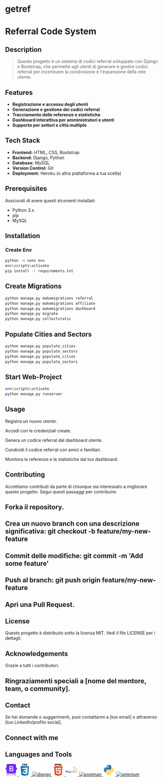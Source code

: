 # getref
 # Referral Code System

## Description
> Questo progetto è un sistema di codici referral sviluppato con Django e Bootstrap, che permette agli utenti di generare e gestire codici referral per incentivare la condivisione e l'espansione della rete utente.

## Features
- **Registrazione e accesso degli utenti**
- **Generazione e gestione dei codici referral**
- **Tracciamento delle referenze e statistiche**
- **Dashboard interattiva per amministratori e utenti**
- **Supporto per settori e città multiple**

## Tech Stack
- **Frontend:** HTML, CSS, Bootstrap
- **Backend:** Django, Python
- **Database:** MySQL
- **Version Control:** Git
- **Deployment:** Heroku (o altra piattaforma a tua scelta)

## Prerequisites
Assicurati di avere questi strumenti installati:
- Python 3.x
- pip
- MySQL

## Installation
### Create Env
```bash
python -m venv env
env\scripts\activate
pip install -r requirements.txt
```
## Create Migrations
```bash
python manage.py makemigrations referral
python manage.py makemigrations affiliate
python manage.py makemigrations dashboard
python manage.py migrate
python manage.py collectstatic
```
## Populate Cities and Sectors
```bash
python manage.py populate_cities
python manage.py populate_sectors
python manage.py populate_cities
python manage.py populate_sectors
```
## Start Web-Project
```bash
env\scripts\activate
python manage.py runserver
```
## Usage
Registra un nuovo utente.

Accedi con le credenziali create.

Genera un codice referral dal dashboard utente.

Condividi il codice referral con amici e familiari.

Monitora le referenze e le statistiche dal tuo dashboard.

## Contributing
Accettiamo contributi da parte di chiunque sia interessato a migliorare questo progetto. Segui questi passaggi per contribuire:

## Forka il repository.

## Crea un nuovo branch con una descrizione significativa: git checkout -b feature/my-new-feature

## Commit delle modifiche: git commit -m 'Add some feature'

## Push al branch: git push origin feature/my-new-feature

## Apri una Pull Request.

## License
Questo progetto è distribuito sotto la licenza MIT. Vedi il file LICENSE per i dettagli.

## Acknowledgements
Grazie a tutti i contributori.

## Ringraziamenti speciali a [nome del mentore, team, o community].

## Contact
Se hai domande o suggerimenti, puoi contattarmi a [tuo email] o attraverso [tuo LinkedIn/profilo social].

## Connect with me
<p align="left"> </p>

## Languages and Tools
<p align="left"> <a href="https://getbootstrap.com" target="_blank" rel="noreferrer"> <img src="https://raw.githubusercontent.com/devicons/devicon/master/icons/bootstrap/bootstrap-plain-wordmark.svg" alt="bootstrap" width="40" height="40"/> </a> <a href="https://www.w3schools.com/css/" target="_blank" rel="noreferrer"> <img src="https://raw.githubusercontent.com/devicons/devicon/master/icons/css3/css3-original-wordmark.svg" alt="css3" width="40" height="40"/> </a> <a href="https://www.djangoproject.com/" target="_blank" rel="noreferrer"> <img src="https://cdn.worldvectorlogo.com/logos/django.svg" alt="django" width="40" height="40"/> </a> <a href="https://www.w3.org/html/" target="_blank" rel="noreferrer"> <img src="https://raw.githubusercontent.com/devicons/devicon/master/icons/html5/html5-original-wordmark.svg" alt="html5" width="40" height="40"/> </a> <a href="https://www.mysql.com/" target="_blank" rel="noreferrer"> <img src="https://raw.githubusercontent.com/devicons/devicon/master/icons/mysql/mysql-original-wordmark.svg" alt="mysql" width="40" height="40"/> </a> <a href="https://postman.com" target="_blank" rel="noreferrer"> <img src="https://www.vectorlogo.zone/logos/getpostman/getpostman-icon.svg" alt="postman" width="40" height="40"/> </a> <a href="https://www.python.org" target="_blank" rel="noreferrer"> <img src="https://raw.githubusercontent.com/devicons/devicon/master/icons/python/python-original.svg" alt="python" width="40" height="40"/> </a> <a href="https://www.selenium.dev" target="_blank" rel="noreferrer"> <img src="https://raw.githubusercontent.com/detain/svg-logos/780f25886640cef088af994181646db2f6b1a3f8/svg/selenium-logo.svg" alt="selenium" width="40" height="40"/> </a> </p>